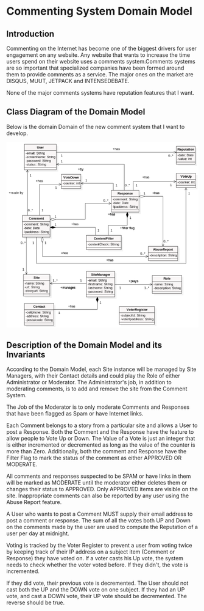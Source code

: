 # Commenting System Domain Model

## Introduction
Commenting on the Internet has become one of the biggest drivers for user engagement on any website. Any website that wants to increase the time users spend on their website uses a comments system.Comments systems are so important that specialized companies have been formed around them to provide comments as a service. The major ones on the market are DISQUS, MUUT, JETPACK and INTENSEDEBATE.

None of the major comments systems have  reputation features that I want.

## Class Diagram of the Domain Model

Below is the domain Domain of the new comment system that I want to develop.

![Domain Model](/model.png)

## Description of the Domain Model and its Invariants

According to the Domain Model, each Site instance will be managed by Site Managers, with their Contact details and could play the Role of either Administrator or Moderator. The Administrator's job, in addition to moderating comments, is to add and remove the site from the Comment System.

The Job of the Moderator is to only moderate Comments  and Responses that have been flagged as Spam or have Internet links.

Each Comment belongs to a story from a particular site and allows a User to post a Response. Both the Comment and the Response have the feature to allow people to  Vote Up or Down. The Value of a Vote is just an integer that is either incremented or decremented as long as the value of the counter is more than Zero. Additionally, both the comment and Response have the Filter Flag to mark the status of the comment as either APPROVED OR MODERATE.

All comments and responses suspected to be SPAM or have links in them will be marked as MODERATE until the moderator either deletes them or changes their status to APPROVED. Only APPROVED items are visible on the site. Inappropriate comments can also be reported by any user using the Abuse Report feature.

A User who wants to post a Comment MUST supply their email address to post a comment or response. The sum of all the votes both UP and Down on the comments made by the user are used to compute the Reputation of a user per day at midnight.

Voting is tracked by the Voter Register to prevent a user from voting twice by keeping track of their IP address on a subject item (Comment or Response) they have voted on. If a voter casts his Up vote, the system needs to check whether the voter voted before. If they didn't, the vote is incremented.

If they did vote, their previous vote is decremented. The User should not cast both the UP and the DOWN vote on one subject.
If they had an UP vote, and cast a DOWN vote, their UP vote should be decremented. The reverse should be true.



